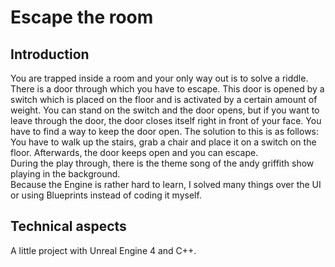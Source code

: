 # Escape the room
## Introduction
You are trapped inside a room and your only way out is to solve a riddle. There is a door through which you have to escape. This door is opened by a switch which is placed on the floor and is activated by a certain amount of weight. You can stand on the switch and the door opens, but if you want to leave through the door, the door closes itself right in front of your face. You have to find a way to keep the door open. The solution to this is as follows: You have to walk up the stairs, grab a chair and place it on a switch on the floor. Afterwards, the door keeps open and you can escape.    
During the play through, there is the theme song of the andy griffith show playing in the background.    
Because the Engine is rather hard to learn, I solved many things over the UI or using Blueprints instead of coding it myself. 
## Technical aspects
A little project with Unreal Engine 4 and C++.
